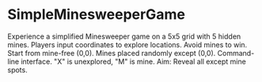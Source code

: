 # SimpleMinesweeperGame
Experience a simplified Minesweeper game on a 5x5 grid with 5 hidden mines. Players input coordinates to explore locations. Avoid mines to win. Start from mine-free (0,0). Mines placed randomly except (0,0). Command-line interface. "X" is unexplored, "M" is mine. Aim: Reveal all except mine spots.
